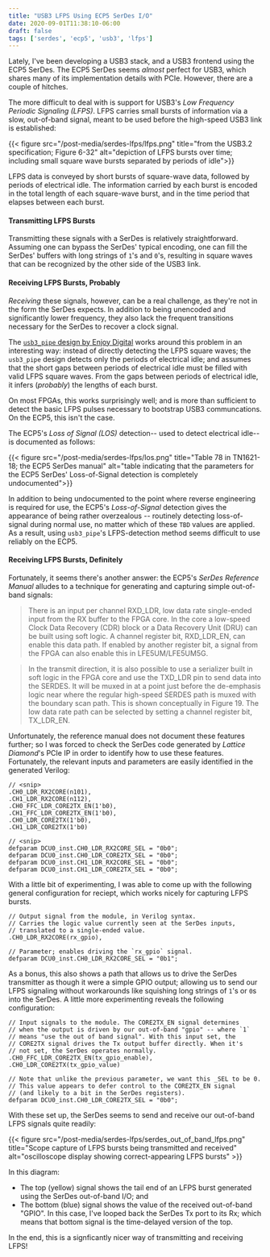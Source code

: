 ```yaml
---
title: "USB3 LFPS Using ECP5 SerDes I/O"
date: 2020-09-01T11:38:10-06:00
draft: false
tags: ['serdes', 'ecp5', 'usb3', 'lfps']
---
```


Lately, I've been developing a USB3 stack, and a USB3 frontend using the ECP5 SerDes. The ECP5 SerDes seems _almost_ 
perfect for USB3, which shares many of its implementation details with PCIe. However, there are a couple of hitches. 

The more difficult to deal with is support for USB3's _Low Frequency Periodic Signaling (LFPS)_. LFPS carries small bursts
of information via a slow, out-of-band signal, meant to be used before the high-speed USB3 link is established:

{{< figure src="/post-media/serdes-lfps/lfps.png" title="from the USB3.2 specification; Figure 6-32" 
    alt="depiction of LFPS bursts over time; including small square wave bursts separated by periods of idle">}}

LFPS data is conveyed by short bursts of square-wave data, followed by periods of electrical idle. The information
carried by each burst is encoded in the total length of each square-wave burst, and in the time period that elapses
between each burst.

#### Transmitting LFPS Bursts

Transmitting these signals with a SerDes is relatively straightforward. Assuming one can bypass the SerDes' typical
encoding, one can fill the SerDes' buffers with long strings of `1`'s and `0`'s, resulting in square waves that can
be recognized by the other side of the USB3 link.

#### Receiving LFPS Bursts, Probably

_Receiving_ these signals, however, can be a real challenge, as they're not in the form the SerDes expects. In addition
to being unencoded and significantly lower frequency, they also lack the frequent transitions necessary for the SerDes
to recover a clock signal.

The [`usb3_pipe` design by Enjoy Digital](https://twitter.com/enjoy_digital/usb3_pipe) works around this problem in an
interesting way: instead of directly detecting the LFPS square waves; the `usb3_pipe` design detects only the periods of
electrical idle; and assumes that the short gaps between periods of electrical idle must be filled with valid LFPS square
waves. From the gaps between periods of electrical idle, it infers (_probably_) the lengths of each burst.

On most FPGAs, this works surprisingly well; and is more than sufficient to detect the basic LFPS pulses necessary to
bootstrap USB3 communcations. On the ECP5, this isn't the case.

The ECP5's _Loss of Signal (LOS)_ detection-- used to detect electrical idle-- is documented as follows:

{{< figure src="/post-media/serdes-lfps/los.png" title="Table 78 in TN1621-18; the ECP5 SerDes manual" 
    alt="table indicating that the parameters for the ECP5 SerDes' Loss-of-Signal detection is completely undocumented">}}

In addition to being undocumented to the point where reverse engineering is required for use, the ECP5's _Loss-of-Signal_
detection gives the appearance of being rather overzealous -- routinely detecting loss-of-signal during normal use, no matter
which of these `TBD` values are applied. As a result, using `usb3_pipe`'s LFPS-detection method seems difficult to use reliably
on the ECP5.

#### Receiving LFPS Bursts, Definitely

Fortunately, it seems there's another answer: the ECP5's _SerDes Reference Manual_ alludes to a technique for generating
and capturing simple out-of-band signals:

> There is an input per channel RXD_LDR, low data rate single-ended input from the RX buffer to the FPGA core. In the  core  a  low-speed  Clock  Data  Recovery  (CDR)  block  or  a  Data  Recovery  Unit  (DRU)  can  be  built  using  soft  logic. A channel register bit, RXD_LDR_EN, can enable this data path. If enabled by another register bit, a signal from the FPGA can also enable this in LFE5UM/LFE5UM5G.

> In  the  transmit  direction,  it  is  also  possible  to  use  a  serializer  built  in  soft  logic  in  the  FPGA  core  and  use  the  TXD_LDR pin to send data into the SERDES. It will be muxed in at a point just before the de-emphasis logic near where the regular high-speed SERDES path is muxed with the boundary scan path. This is shown conceptually in Figure 19. The low data rate path can be selected by setting a channel register bit, TX_LDR_EN.

Unfortunately, the reference manual does not document these features further; so I was forced to check the SerDes code generated
by _Lattice Diamond_'s PCIe IP in order to identify how to use these features. Fortunately, the relevant inputs and parameters are easily identified in the generated Verilog:

```
// <snip>
.CH0_LDR_RX2CORE(n101),
.CH1_LDR_RX2CORE(n112),
.CH0_FFC_LDR_CORE2TX_EN(1'b0), 
.CH1_FFC_LDR_CORE2TX_EN(1'b0),
.CH0_LDR_CORE2TX(1'b0), 
.CH1_LDR_CORE2TX(1'b0)

// <snip>
defparam DCU0_inst.CH0_LDR_RX2CORE_SEL = "0b0";
defparam DCU0_inst.CH0_LDR_CORE2TX_SEL = "0b0";
defparam DCU0_inst.CH1_LDR_RX2CORE_SEL = "0b0";
defparam DCU0_inst.CH1_LDR_CORE2TX_SEL = "0b0";
```

With a little bit of experimenting, I was able to come up with the following general configuration for reciept,
which works nicely for capturing LFPS bursts.

```
// Output signal from the module, in Verilog syntax.
// Carries the logic value currently seen at the SerDes inputs, 
// translated to a single-ended value.
.CH0_LDR_RX2CORE(rx_gpio),

// Parameter; enables driving the `rx_gpio` signal.
defparam DCU0_inst.CH0_LDR_RX2CORE_SEL = "0b1";
```

As a bonus, this also shows a path that allows us to drive the SerDes transmitter as though it were a simple GPIO output;
allowing us to send our LFPS signaling without workarounds like squishing long strings of `1`'s or `0`s into the SerDes.
A little more experimenting reveals the following configuration:


```
// Input signals to the module. The CORE2TX_EN signal determines
// when the output is driven by our out-of-band "gpio" -- where `1`
// means "use the out of band signal". With this input set, the 
// CORE2TX signal drives the Tx output buffer directly. When it's 
// not set, the SerDes operates normally.
.CH0_FFC_LDR_CORE2TX_EN(tx_gpio_enable), 
.CH0_LDR_CORE2TX(tx_gpio_value)

// Note that unlike the previous parameter, we want this _SEL to be 0.
// This value appears to defer control to the CORE2TX_EN signal 
// (and likely to a bit in the SerDes registers).
defparam DCU0_inst.CH0_LDR_CORE2TX_SEL = "0b0";
```

With these set up, the SerDes seems to send and receive our out-of-band LFPS signals quite readily:

{{< figure src="/post-media/serdes-lfps/serdes_out_of_band_lfps.png" 
    title="Scope capture of LFPS bursts being transmitted and received" 
    alt="oscilloscope display showing correct-appearing LFPS bursts" >}}

In this diagram:

- The top (yellow) signal shows the tail end of an LFPS burst generated using the SerDes out-of-band I/O; and
- The bottom (blue) signal shows the value of the received out-of-band "GPIO". In this case, I've looped back the
  SerDes Tx port to its Rx; which means that bottom signal is the time-delayed version of the top.

In the end, this is a signficantly nicer way of transmitting and receiving LFPS!
